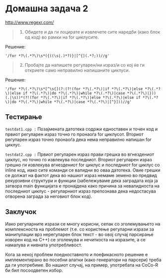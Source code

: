 # Домашна задача 2
http://www.regexr.com/

>1. Обидете и да ги лоцирате и извлечете сите наредби (како блок од код) во рамки на for циклусите.

Решение: 
```regex
'/for *?\(.*?\)\s*({((\s|.)*?)}|[^{](.*?;))//g'
```

>2. Пробајте да напишете регуларен/ни израз/и со кој ќе ги откриете само неправилно напишаните циклуси.

Решение: 
```regex
'/for *?\(.*?\)\s*[^\s{](?:(?!(for *?\(.*?\)|if *?\(.*?\)|else *?\(.*?\)|else if *?\(.*?\)|do *?\(.*?\)|while *?\(.*?\)|case *?\(.*?\)|}))(.|\s))*(?!(for *?\(.*?\)|if *?\(.*?\)|else *?\(.*?\)|else if *?\(.*?\)|do *?\(.*?\)|while *?\(.*?\)|case *?\(.*?\)|[^}]))//g'
```


## Тестирање

`testdat1.cpp :` Позајмената датотека содржи едноставен и точен код и првиот регуларен израз точно го пронаоѓа for циклусот. Вториот регуларен израз точно пронаоѓа дека нема неправилно напишан for циклус.

`testdat2.cpp :` Првиот регуларен израз прави грешка во вгнездениот циклус, но точно го извлекува последниот. Вториот регуларен израз грешно ги извлекува вгнездениот for циклус и последниот for циклус со inline код, иако сите команди се валидни во оваа датотека. Овие грешки се должат на фактот дека во нашиот израз немаме земено во предвид рекурзивни структури и функции (забележуваме дека заградата која ја затвора main функцијата е пронајдена како причина за невалидноста на последниот циклус - регуларниот израз препознава дека недостасува отворена заграда за неговиот блок код).


## Заклучок

Иако регуларните изрази се многу корисни, сепак со зголемувањето на комплексноста на проблемот (т.е. со користење регуларни изрази за манипулации врз нерегуларен блок текст - во овој случај парсирање изворен код на C++) се зголемува и нечиткоста на изразите, а се намалува и нивната употребливост. 

Кога за некој проблем поедноставното и поефикасното решение е имплементирано во посебни алатки (како генератори на парсери) треба да ги употребиме. Во нашиот случај, на пример, употребата на CoCo-R би бил посоодветен избор.
